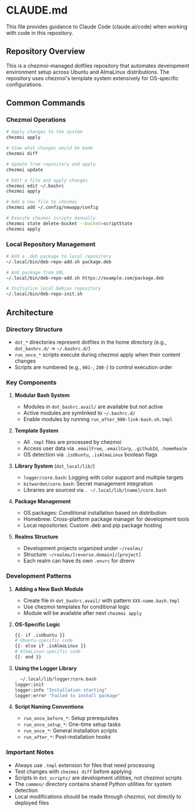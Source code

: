 # CLAUDE.md

This file provides guidance to Claude Code (claude.ai/code) when working with code in this repository.

## Repository Overview

This is a chezmoi-managed dotfiles repository that automates development environment setup across Ubuntu and AlmaLinux distributions. The repository uses chezmoi's template system extensively for OS-specific configurations.

## Common Commands

### Chezmoi Operations
```bash
# Apply changes to the system
chezmoi apply

# View what changes would be made
chezmoi diff

# Update from repository and apply
chezmoi update

# Edit a file and apply changes
chezmoi edit ~/.bashrc
chezmoi apply

# Add a new file to chezmoi
chezmoi add ~/.config/newapp/config

# Execute chezmoi scripts manually
chezmoi state delete-bucket --bucket=scriptState
chezmoi apply
```

### Local Repository Management
```bash
# Add a .deb package to local repository
~/.local/bin/deb-repo-add.sh package.deb

# Add package from URL
~/.local/bin/deb-repo-add.sh https://example.com/package.deb

# Initialize local Debian repository
~/.local/bin/deb-repo-init.sh
```

## Architecture

### Directory Structure
- `dot_*` directories represent dotfiles in the home directory (e.g., `dot_bashrc.d/` → `~/.bashrc.d/`)
- `run_once_*` scripts execute during chezmoi apply when their content changes
- Scripts are numbered (e.g., `001-`, `200-`) to control execution order

### Key Components

1. **Modular Bash System**
   - Modules in `dot_bashrc.avail/` are available but not active
   - Active modules are symlinked to `~/.bashrc.d/`
   - Enable modules by running `run_after_900-link-bash.sh.tmpl`

2. **Template System**
   - All `.tmpl` files are processed by chezmoi
   - Access user data via `.emailFree`, `.emailCorp`, `.githubId`, `.homeRealm`
   - OS detection via `.isUbuntu`, `.isAlmaLinux` boolean flags

3. **Library System** (`dot_local/lib/`)
   - `logger/core.bash`: Logging with color support and multiple targets
   - `bitwarden/core.bash`: Secret management integration
   - Libraries are sourced via `. ~/.local/lib/[name]/core.bash`

4. **Package Management**
   - OS packages: Conditional installation based on distribution
   - Homebrew: Cross-platform package manager for development tools
   - Local repositories: Custom .deb and pip package hosting

5. **Realms Structure**
   - Development projects organized under `~/realms/`
   - Structure: `~/realms/[reverse.domain]/[project]`
   - Each realm can have its own `.envrc` for direnv

### Development Patterns

1. **Adding a New Bash Module**
   - Create file in `dot_bashrc.avail/` with pattern `XXX-name.bash.tmpl`
   - Use chezmoi templates for conditional logic
   - Module will be available after next `chezmoi apply`

2. **OS-Specific Logic**
   ```bash
   {{- if .isUbuntu }}
   # Ubuntu-specific code
   {{- else if .isAlmaLinux }}
   # AlmaLinux-specific code
   {{- end }}
   ```

3. **Using the Logger Library**
   ```bash
   . ~/.local/lib/logger/core.bash
   logger:init
   logger:info "Installation starting"
   logger:error "Failed to install package"
   ```

4. **Script Naming Conventions**
   - `run_once_before_*`: Setup prerequisites
   - `run_once_setup_*`: One-time setup tasks
   - `run_once_*`: General installation scripts
   - `run_after_*`: Post-installation hooks

### Important Notes

- Always use `.tmpl` extension for files that need processing
- Test changes with `chezmoi diff` before applying
- Scripts in `dot_scripts/` are development utilities, not chezmoi scripts
- The `common/` directory contains shared Python utilities for system detection
- Local modifications should be made through chezmoi, not directly to deployed files